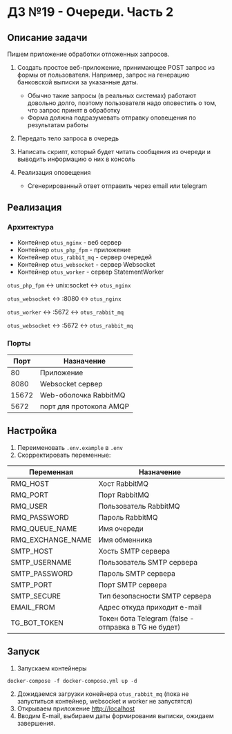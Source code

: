 # ДЗ №19 - Очереди. Часть 2

## Описание задачи

Пишем приложение обработки отложенных запросов.

1. Создать простое веб-приложение, принимающее POST запрос из формы от пользователя. Например, запрос на генерацию
   банковской выписки за указанные даты.
    - Обычно такие запросы (в реальных системах) работают довольно долго, поэтому пользователя надо оповестить о том,
      что запрос принят в обработку
    - Форма должна подразумевать отправку оповещения по результатам работы

2. Передать тело запроса в очередь

3. Написать скрипт, который будет читать сообщения из очереди и выводить информацию о них в консоль

4. Реализация оповещения
    - Сгенерированный ответ отправить через email или telegram

## Реализация

### Архитектура

- Контейнер `otus_nginx` - веб сервер
- Контейнер `otus_php_fpm` - приложение
- Контейнер `otus_rabbit_mq` - сервер очередей
- Контейнер `otus_websocket` - сервер Websocket
- Контейнер `otus_worker` - сервер StatementWorker

`otus_php_fpm` <-> unix:socket <-> `otus_nginx`

`otus_websocket` <-> :8080 <-> `otus_nginx`

`otus_worker` <-> :5672 <-> `otus_rabbit_mq`

`otus_websocket` <-> :5672 <-> `otus_rabbit_mq`

### Порты

| Порт  | Назначение              |
|-------|-------------------------|
| 80    | Приложение              |
| 8080  | Websocket сервер        |
| 15672 | Web-оболочка RabbitMQ   |
| 5672  | порт для протокола AMQP |

## Настройка

1. Переименовать `.env.example` в `.env`
2. Скорректировать переменные:

| Переменная        | Назначение                                           |
|-------------------|------------------------------------------------------|
| RMQ_HOST          | Хост RabbitMQ                                        |
| RMQ_PORT          | Порт RabbitMQ                                        |
| RMQ_USER          | Пользователь RabbitMQ                                |
| RMQ_PASSWORD      | Пароль RabbitMQ                                      |
| RMQ_QUEUE_NAME    | Имя очереди                                          |
| RMQ_EXCHANGE_NAME | Имя обменника                                        |
| SMTP_HOST         | Хость SMTP сервера                                   |
| SMTP_USERNAME     | Пользователь SMTP сервера                            |
| SMTP_PASSWORD     | Пароль SMTP сервера                                  |
| SMTP_PORT         | Порт SMTP сервера                                    |
| SMTP_SECURE       | Тип безопасности SMTP сервера                        |
| EMAIL_FROM        | Адрес откуда приходит e-mail                         |
| TG_BOT_TOKEN      | Токен бота Telegram (false - отправка в TG не будет) |

## Запуск

1. Запускаем контейнеры

```shell
docker-compose -f docker-compose.yml up -d
```

2. Дожидаемся загрузки конейнера `otus_rabbit_mq` (пока не запуститься контейнер, websocket и worker не запустятся)
3. Открываем приложение [http://localhost](http://localhost)
4. Вводим E-mail, выбираем даты формирования выписки, ожидаем завершения.